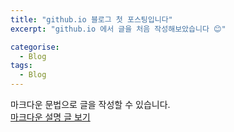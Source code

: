 ```yaml
---
title: "github.io 블로그 첫 포스팅입니다"
excerpt: "github.io 에서 글을 처음 작성해보았습니다 😊"

categorise:
  - Blog
tags:
  - Blog
---
```


마크다운 문법으로 글을 작성할 수 있습니다.  
[마크다운 설명 글 보기](https://ilimes.github.io/post2/ "마크다운 설명 글 바로가기")
